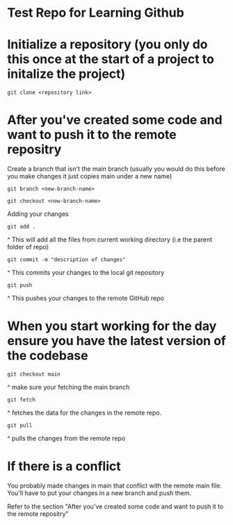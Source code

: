 # Test Repo for Learning Github

# Initialize a repository (you only do this once at the start of a project to initalize the project)

```
git clone <repository link>
```

# After you've created some code and want to push it to the remote repositry

Create a branch that isn't the main branch (usually you would do this before you make changes it just copies main under a new name)

```
git branch <new-branch-name>
```

```
git checkout <new-branch-name>
```

Adding your changes

```
git add .
```

^ This will add all the files from current working directory (i.e the parent folder of repo)

```
git commit -m "description of changes"
```

^ This commits your changes to the local git repository

```
git push
```

^ This pushes your changes to the remote GitHub repo

# When you start working for the day ensure you have the latest version of the codebase

```
git checkout main
```

^ make sure your fetching the main branch

```
git fetch
```

^ fetches the data for the changes in the remote repo.

```
git pull
```

^ pulls the changes from the remote repo

# If there is a conflict

You probably made changes in main that conflict with the remote main file. You'll have to put your changes in a new branch and push them.

Refer to the section "After you've created some code and want to push it to the remote repositry"
